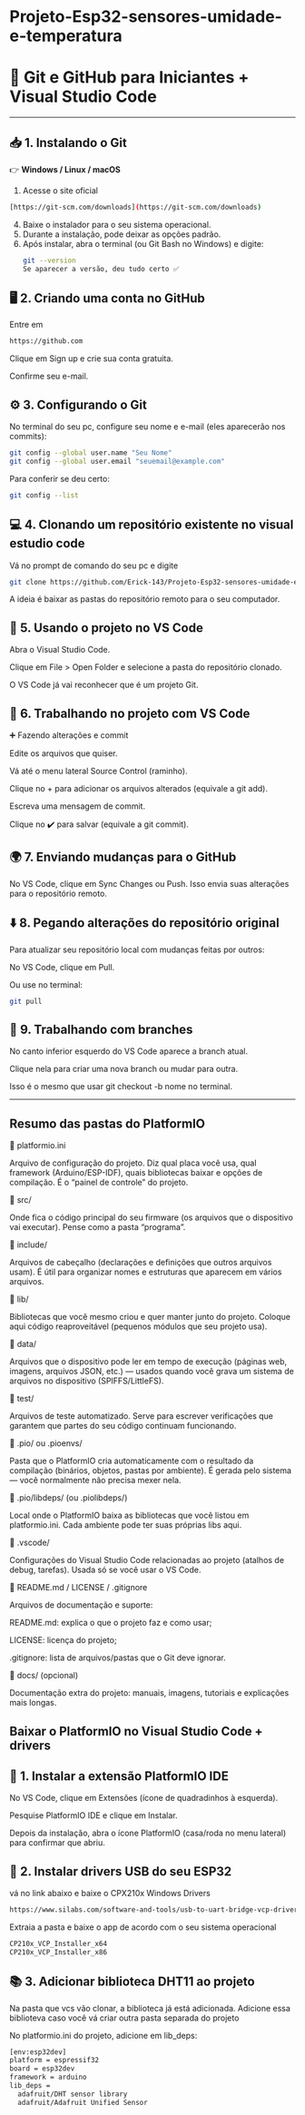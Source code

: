 # Projeto-Esp32-sensores-umidade-e-temperatura
# 🚀 Git e GitHub para Iniciantes + Visual Studio Code

---------------------------------------------------------------------------------

## 📥 1. Instalando o Git  

👉 **Windows / Linux / macOS**  
1. Acesse o site oficial
 ```bash
 [https://git-scm.com/downloads](https://git-scm.com/downloads)
```
4. Baixe o instalador para o seu sistema operacional.  
5. Durante a instalação, pode deixar as opções padrão.  
6. Após instalar, abra o terminal (ou Git Bash no Windows) e digite:  
   ```bash
   git --version
   Se aparecer a versão, deu tudo certo ✅
## 🖥️ 2. Criando uma conta no GitHub

Entre em 
```bash
https://github.com
```

Clique em Sign up e crie sua conta gratuita.

Confirme seu e-mail.

## ⚙️ 3. Configurando o Git

No terminal do seu pc, configure seu nome e e-mail (eles aparecerão nos commits):
```bash
git config --global user.name "Seu Nome"
git config --global user.email "seuemail@example.com"
```
Para conferir se deu certo:
```bash
git config --list
```
## 💻 4. Clonando um repositório existente no visual estudio code

Vá no prompt de comando do seu pc e digite 
```bash
git clone https://github.com/Erick-143/Projeto-Esp32-sensores-umidade-e-temperatura.git
```
A ideia é baixar as pastas do repositório remoto para o seu computador.

## 📝 5. Usando o projeto no VS Code

Abra o Visual Studio Code.

Clique em File > Open Folder e selecione a pasta do repositório clonado.

O VS Code já vai reconhecer que é um projeto Git.

## 🔄 6. Trabalhando no projeto com VS Code
➕ Fazendo alterações e commit

Edite os arquivos que quiser.

Vá até o menu lateral Source Control (raminho).

Clique no + para adicionar os arquivos alterados (equivale a git add).

Escreva uma mensagem de commit.

Clique no ✔️ para salvar (equivale a git commit).

## 🌍 7. Enviando mudanças para o GitHub

No VS Code, clique em Sync Changes ou Push.
Isso envia suas alterações para o repositório remoto.

## ⬇️ 8. Pegando alterações do repositório original

Para atualizar seu repositório local com mudanças feitas por outros:

No VS Code, clique em Pull.

Ou use no terminal:
```bash
git pull
```
## 🌿 9. Trabalhando com branches

No canto inferior esquerdo do VS Code aparece a branch atual.

Clique nela para criar uma nova branch ou mudar para outra.

Isso é o mesmo que usar git checkout -b nome no terminal.

-----------------------------------------------------------------------
## Resumo das pastas do PlatformIO

📄 platformio.ini

Arquivo de configuração do projeto. Diz qual placa você usa, qual framework (Arduino/ESP-IDF), quais bibliotecas baixar e opções de compilação. É o “painel de controle” do projeto.

📁 src/

Onde fica o código principal do seu firmware (os arquivos que o dispositivo vai executar). Pense como a pasta “programa”.

📁 include/

Arquivos de cabeçalho (declarações e definições que outros arquivos usam). É útil para organizar nomes e estruturas que aparecem em vários arquivos.

📁 lib/

Bibliotecas que você mesmo criou e quer manter junto do projeto. Coloque aqui código reaproveitável (pequenos módulos que seu projeto usa).

📁 data/

Arquivos que o dispositivo pode ler em tempo de execução (páginas web, imagens, arquivos JSON, etc.) — usados quando você grava um sistema de arquivos no dispositivo (SPIFFS/LittleFS).

📁 test/

Arquivos de teste automatizado. Serve para escrever verificações que garantem que partes do seu código continuam funcionando.

📁 .pio/ ou .pioenvs/

Pasta que o PlatformIO cria automaticamente com o resultado da compilação (binários, objetos, pastas por ambiente). É gerada pelo sistema — você normalmente não precisa mexer nela.

📁 .pio/libdeps/ (ou .piolibdeps/)

Local onde o PlatformIO baixa as bibliotecas que você listou em platformio.ini. Cada ambiente pode ter suas próprias libs aqui.

📁 .vscode/

Configurações do Visual Studio Code relacionadas ao projeto (atalhos de debug, tarefas). Usada só se você usar o VS Code.

📄 README.md / LICENSE / .gitignore

Arquivos de documentação e suporte:

README.md: explica o que o projeto faz e como usar;

LICENSE: licença do projeto;

.gitignore: lista de arquivos/pastas que o Git deve ignorar.

📁 docs/ (opcional)

Documentação extra do projeto: manuais, imagens, tutoriais e explicações mais longas.

## Baixar o PlatformIO no Visual Studio Code + drivers

## 🧩 1. Instalar a extensão PlatformIO IDE

No VS Code, clique em Extensões (ícone de quadradinhos à esquerda).

Pesquise PlatformIO IDE e clique em Instalar.

Depois da instalação, abra o ícone PlatformIO (casa/roda no menu lateral) para confirmar que abriu.

## 🔌 2. Instalar drivers USB do seu ESP32
vá no link abaixo e baixe o CPX210x Windows Drivers
```bash
https://www.silabs.com/software-and-tools/usb-to-uart-bridge-vcp-drivers?tab=downloads
```
Extraia a pasta e baixe o app de acordo com o seu sistema operacional
```bash
CP210x_VCP_Installer_x64
CP210x_VCP_Installer_x86
```
## 📚 3. Adicionar biblioteca DHT11 ao projeto 
Na pasta que vcs vão clonar, a biblioteca já está adicionada.
Adicione essa biblioteva caso você vá criar outra pasta separada do projeto

No platformio.ini do projeto, adicione em lib_deps:
```bash
[env:esp32dev]
platform = espressif32
board = esp32dev
framework = arduino
lib_deps =
  adafruit/DHT sensor library
  adafruit/Adafruit Unified Sensor
```
